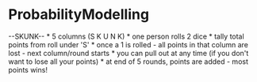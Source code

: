 # ProbabilityModelling

--SKUNK--
    * 5 columns (S K U N K)
    * one person rolls 2 dice
    * tally total points from roll under 'S'
    * once a 1 is rolled - all points in that column are lost - next column/round starts
    * you can pull out at any time (if you don't want to lose all your points)
    * at end of 5 rounds, points are added - most points wins!
